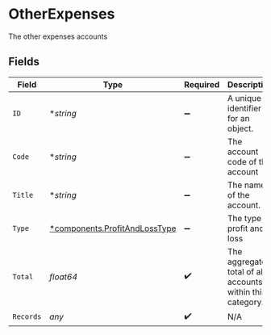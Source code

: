 # OtherExpenses

The other expenses accounts


## Fields

| Field                                                                         | Type                                                                          | Required                                                                      | Description                                                                   | Example                                                                       |
| ----------------------------------------------------------------------------- | ----------------------------------------------------------------------------- | ----------------------------------------------------------------------------- | ----------------------------------------------------------------------------- | ----------------------------------------------------------------------------- |
| `ID`                                                                          | **string*                                                                     | :heavy_minus_sign:                                                            | A unique identifier for an object.                                            | 12345                                                                         |
| `Code`                                                                        | **string*                                                                     | :heavy_minus_sign:                                                            | The account code of the account                                               | 1100                                                                          |
| `Title`                                                                       | **string*                                                                     | :heavy_minus_sign:                                                            | The name of the account.                                                      | Current assets                                                                |
| `Type`                                                                        | [*components.ProfitAndLossType](../../models/components/profitandlosstype.md) | :heavy_minus_sign:                                                            | The type of profit and loss                                                   | Section                                                                       |
| `Total`                                                                       | *float64*                                                                     | :heavy_check_mark:                                                            | The aggregated total of all accounts within this category.                    | 1000                                                                          |
| `Records`                                                                     | *any*                                                                         | :heavy_check_mark:                                                            | N/A                                                                           |                                                                               |